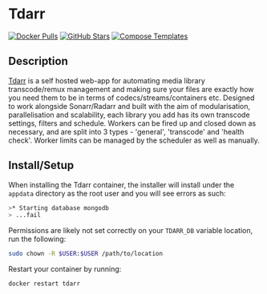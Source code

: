 # Tdarr

[![Docker Pulls](https://img.shields.io/docker/pulls/haveagitgat/tdarr?style=flat-square&color=607D8B&label=docker%20pulls&logo=docker)](https://hub.docker.com/r/haveagitgat/tdarr)
[![GitHub Stars](https://img.shields.io/github/stars/haveagitgat/tdarr?style=flat-square&color=607D8B&label=github%20stars&logo=github)](https://github.com/haveagitgat/tdarr)
[![Compose Templates](https://img.shields.io/static/v1?style=flat-square&color=607D8B&label=compose&message=templates)](https://github.com/GhostWriters/DockSTARTer/tree/master/compose/.apps/tdarr)

## Description

[Tdarr](https://github.com/haveagitgat/tdarr) is a self hosted web-app for
automating media library transcode/remux management and making sure your files
are exactly how you need them to be in terms of codecs/streams/containers etc.
Designed to work alongside Sonarr/Radarr and built with the aim of
modularisation, parallelisation and scalability, each library you add has its
own transcode settings, filters and schedule. Workers can be fired up and closed
down as necessary, and are split into 3 types - 'general', 'transcode' and
'health check'. Worker limits can be managed by the scheduler as well as
manually.

## Install/Setup

When installing the Tdarr container, the installer will install under the
`appdata` directory as the root user and you will see errors as such:

```bash
>* Starting database mongodb
> ...fail
```

Permissions are likely not set correctly on your `TDARR_DB` variable location,
run the following:

```bash
sudo chown -R $USER:$USER /path/to/location
```

Restart your container by running:

```bash
docker restart tdarr
```
